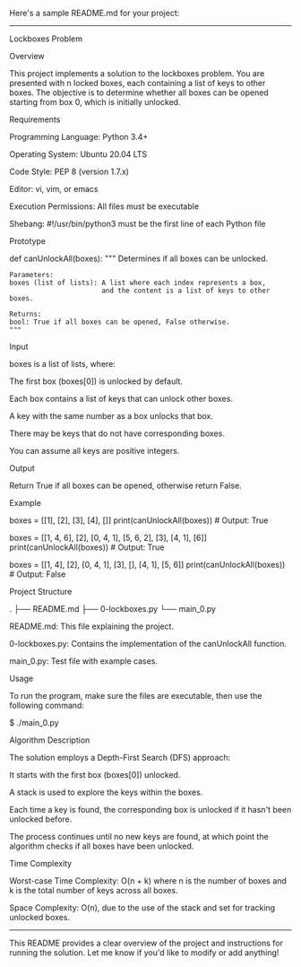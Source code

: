 Here's a sample README.md for your project:


---

Lockboxes Problem

Overview

This project implements a solution to the lockboxes problem. You are presented with n locked boxes, each containing a list of keys to other boxes. The objective is to determine whether all boxes can be opened starting from box 0, which is initially unlocked.

Requirements

Programming Language: Python 3.4+

Operating System: Ubuntu 20.04 LTS

Code Style: PEP 8 (version 1.7.x)

Editor: vi, vim, or emacs

Execution Permissions: All files must be executable

Shebang: #!/usr/bin/python3 must be the first line of each Python file


Prototype

def canUnlockAll(boxes):
    """
    Determines if all boxes can be unlocked.
    
    Parameters:
    boxes (list of lists): A list where each index represents a box,
                           and the content is a list of keys to other boxes.

    Returns:
    bool: True if all boxes can be opened, False otherwise.
    """

Input

boxes is a list of lists, where:

The first box (boxes[0]) is unlocked by default.

Each box contains a list of keys that can unlock other boxes.

A key with the same number as a box unlocks that box.

There may be keys that do not have corresponding boxes.

You can assume all keys are positive integers.



Output

Return True if all boxes can be opened, otherwise return False.


Example

boxes = [[1], [2], [3], [4], []]
print(canUnlockAll(boxes))  # Output: True

boxes = [[1, 4, 6], [2], [0, 4, 1], [5, 6, 2], [3], [4, 1], [6]]
print(canUnlockAll(boxes))  # Output: True

boxes = [[1, 4], [2], [0, 4, 1], [3], [], [4, 1], [5, 6]]
print(canUnlockAll(boxes))  # Output: False

Project Structure

.
├── README.md
├── 0-lockboxes.py
└── main_0.py

README.md: This file explaining the project.

0-lockboxes.py: Contains the implementation of the canUnlockAll function.

main_0.py: Test file with example cases.


Usage

To run the program, make sure the files are executable, then use the following command:

$ ./main_0.py

Algorithm Description

The solution employs a Depth-First Search (DFS) approach:

It starts with the first box (boxes[0]) unlocked.

A stack is used to explore the keys within the boxes.

Each time a key is found, the corresponding box is unlocked if it hasn't been unlocked before.

The process continues until no new keys are found, at which point the algorithm checks if all boxes have been unlocked.


Time Complexity

Worst-case Time Complexity: O(n + k) where n is the number of boxes and k is the total number of keys across all boxes.

Space Complexity: O(n), due to the use of the stack and set for tracking unlocked boxes.



---

This README provides a clear overview of the project and instructions for running the solution. Let me know if you'd like to modify or add anything!


